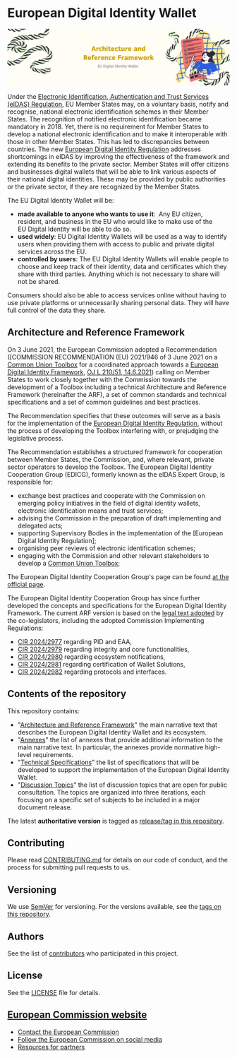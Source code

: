 # European Digital Identity Wallet

![Digital Identity for all Europeans - A personal digital wallet for EU citizens and residents](./media/top-banner-arf.png)

Under the [Electronic Identification, Authentication and Trust Services (eIDAS)
Regulation](https://digital-strategy.ec.europa.eu/en/policies/eidas-regulation),
EU Member States may, on a voluntary basis, notify and recognise, national
electronic identification schemes in their Member States. The recognition of
notified electronic identification became mandatory in 2018. Yet, there is no
requirement for Member States to develop a national electronic identification
and to make it interoperable with those in other Member States. This has led to
discrepancies between countries. The new [European Digital Identity Regulation](https://eur-lex.europa.eu/eli/reg/2014/910/2024-10-18)
addresses shortcomings in eIDAS by improving the effectiveness of the framework
and extending its benefits to the private sector. Member States will offer
citizens and businesses digital wallets that will be able to link various
aspects of their national digital identities. These may be provided by public
authorities or the private sector, if they are recognized by the Member States.

The EU Digital Identity Wallet will be:

* **made available to anyone who wants to use it**:  Any EU citizen, resident,
  and business in the EU who would like to make use of the EU Digital Identity
  will be able to do so.
* **used widely**: EU Digital Identity Wallets will be used as a way to
  identify users when providing them with access to public and private digital
  services across the EU.
* **controlled by users**: The EU Digital Identity Wallets will enable people
  to choose and keep track of their identity, data and certificates which they
  share with third parties. Anything which is not necessary to share will not
  be shared.

Consumers should also be able to access services online without having to use
private platforms or unnecessarily sharing personal data. They will have full
control of the data they share.

## Architecture and Reference Framework

On 3 June 2021, the European Commission adopted a Recommendation ([COMMISSION
RECOMMENDATION (EU) 2021/946 of 3 June 2021 on a
[Common Union Toolbox](https://digital-strategy.ec.europa.eu/en/policies/eudi-wallet-toolbox)
for a coordinated approach towards a [European Digital Identity Framework](https://eur-lex.europa.eu/eli/reco/2021/946),
 [OJ L 210/51, 14.6.2021](https://eur-lex.europa.eu/legal-content/EN/TXT/HTML/?uri=OJ%3AL%3A2021%3A210%3AFULL))
calling on Member States to work closely together with the Commission towards
the development of a Toolbox including a technical Architecture and Reference
Framework (hereinafter the ARF), a set of common standards and technical
specifications and a set of common guidelines and best practices.

The Recommendation specifies that these outcomes will serve as a basis for the
implementation of the [European Digital Identity Regulation](https://eur-lex.europa.eu/eli/reg/2014/910/2024-10-18),
without the process of developing the Toolbox interfering with, or prejudging
the legislative process.

The Recommendation establishes a structured framework for cooperation between
Member States, the Commission, and, where relevant, private sector operators to
develop the Toolbox. The European Digital Identity Cooperation Group (EDICG),
formerly known as the eIDAS Expert Group, is responsible for:

* exchange best practices and cooperate with the Commission on emerging
policy initiatives in the field of digital identity wallets, electronic
identification means and trust services;
* advising the Commission in the preparation of draft implementing and delegated
acts;
* supporting Supervisory Bodies in the implementation of the [European Digital
Identity Regulation];
* organising peer reviews of electronic identification schemes;
* engaging with the Commission and other relevant stakeholders to develop a
[Common Union Toolbox](https://digital-strategy.ec.europa.eu/en/policies/eudi-wallet-toolbox);

The European Digital Identity Cooperation Group's page can be found
[at the official page](https://digital-strategy.ec.europa.eu/en/policies/european-digital-identity-cooperation-group).

The European Digital Identity Cooperation Group has since further developed the
concepts and specifications for the European Digital Identity Framework. The
current ARF version is based on the [legal text adopted](https://eur-lex.europa.eu/eli/reg/2014/910/2024-10-18)
by the co-legislators, including the adopted Commission Implementing Regulations:

* [CIR 2024/2977](https://eur-lex.europa.eu/legal-content/EN/TXT/?uri=CELEX:32024R2977)
regarding PID and EAA,
* [CIR 2024/2979](https://eur-lex.europa.eu/legal-content/EN/TXT/?uri=OJ:L_202402979)
regarding integrity and core functionalities,
* [CIR 2024/2980](https://eur-lex.europa.eu/legal-content/EN/TXT/?uri=OJ:L_202402980)
regarding ecosystem notifications,
* [CIR 2024/2981](https://eur-lex.europa.eu/legal-content/EN/TXT/?uri=OJ:L_202402981)
regarding certification of Wallet Solutions,
* [CIR 2024/2982](https://eur-lex.europa.eu/legal-content/EN/TXT/?uri=OJ:L_202402982)
regarding protocols and interfaces.

## Contents of the repository

This repository contains:

* "[Architecture and Reference Framework](./architecture-and-reference-framework-main)"
the main narrative text that describes the European Digital Identity Wallet and
its ecosystem.
* "[Annexes](./annexes)" the list of annexes that provide additional
information to the main narrative text. In particular, the annexes provide normative
high-level requirements.
* "[Technical Specifications](./technical-specifications)" the list
of specifications that will be developed to support the implementation of the
European Digital Identity Wallet.
* "[Discussion Topics](./discussion-topics)" the list of discussion
topics that are open for public consultation. The topics are organized into
three iterations, each focusing on a specific set of subjects to be included in
a major document release.

The latest **authoritative version** is tagged as [release/tag in this repository](https://github.com/eu-digital-identity-wallet/architecture-and-reference-framework/releases).

## Contributing

Please read [CONTRIBUTING.md](https://github.com/eu-digital-identity-wallet/eudi-doc-architecture-and-reference-framework/blob/main/CONTRIBUTING.md) for details on our code of conduct,
and the process for submitting pull requests to us.

## Versioning

We use [SemVer](http://semver.org/) for versioning. For the versions available,
see the [tags on this repository](https://github.com/eu-digital-identity-wallet/architecture-and-reference-framework/tags).

## Authors

See the list of [contributors](https://github.com/eu-digital-identity-wallet/architecture-and-reference-framework/graphs/contributors)
who participated in this project.

## License

See the [LICENSE](../LICENSE) file for details.

## [European Commission website](https://commission.europa.eu/index_en)

* [Contact the European Commission](https://commission.europa.eu/about-european-commission/contact_en)
* [Follow the European Commission on social media](https://european-union.europa.eu/contact-eu/social-media-channels_en#/search?page=0&institutions=european_commission)
* [Resources for partners](https://commission.europa.eu/resources-partners_en)
